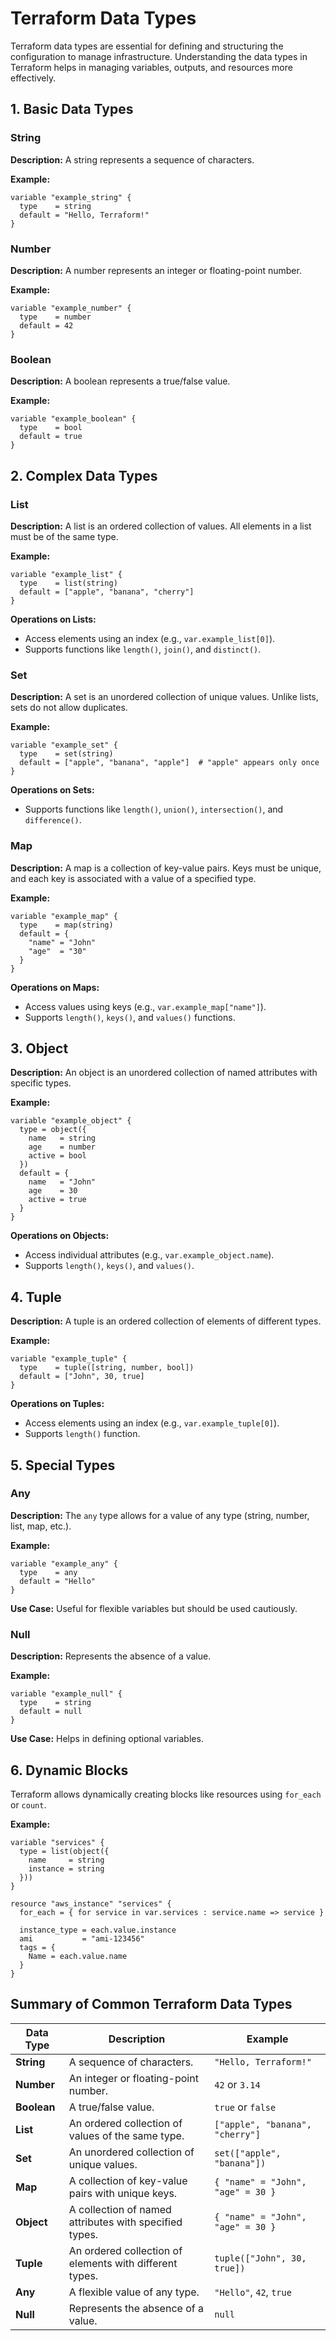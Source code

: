 # Terraform Data Types

Terraform data types are essential for defining and structuring the configuration to manage infrastructure. Understanding the data types in Terraform helps in managing variables, outputs, and resources more effectively.

## 1. Basic Data Types

### **String**
**Description:** A string represents a sequence of characters.

**Example:**
```hcl
variable "example_string" {
  type    = string
  default = "Hello, Terraform!"
}
```

### **Number**
**Description:** A number represents an integer or floating-point number.

**Example:**
```hcl
variable "example_number" {
  type    = number
  default = 42
}
```

### **Boolean**
**Description:** A boolean represents a true/false value.

**Example:**
```hcl
variable "example_boolean" {
  type    = bool
  default = true
}
```

## 2. Complex Data Types

### **List**
**Description:** A list is an ordered collection of values. All elements in a list must be of the same type.

**Example:**
```hcl
variable "example_list" {
  type    = list(string)
  default = ["apple", "banana", "cherry"]
}
```

**Operations on Lists:**
- Access elements using an index (e.g., `var.example_list[0]`).
- Supports functions like `length()`, `join()`, and `distinct()`.

### **Set**
**Description:** A set is an unordered collection of unique values. Unlike lists, sets do not allow duplicates.

**Example:**
```hcl
variable "example_set" {
  type    = set(string)
  default = ["apple", "banana", "apple"]  # "apple" appears only once
}
```

**Operations on Sets:**
- Supports functions like `length()`, `union()`, `intersection()`, and `difference()`.

### **Map**
**Description:** A map is a collection of key-value pairs. Keys must be unique, and each key is associated with a value of a specified type.

**Example:**
```hcl
variable "example_map" {
  type    = map(string)
  default = {
    "name" = "John"
    "age"  = "30"
  }
}
```

**Operations on Maps:**
- Access values using keys (e.g., `var.example_map["name"]`).
- Supports `length()`, `keys()`, and `values()` functions.

## 3. Object

**Description:** An object is an unordered collection of named attributes with specific types.

**Example:**
```hcl
variable "example_object" {
  type = object({
    name   = string
    age    = number
    active = bool
  })
  default = {
    name   = "John"
    age    = 30
    active = true
  }
}
```

**Operations on Objects:**
- Access individual attributes (e.g., `var.example_object.name`).
- Supports `length()`, `keys()`, and `values()`.

## 4. Tuple

**Description:** A tuple is an ordered collection of elements of different types.

**Example:**
```hcl
variable "example_tuple" {
  type    = tuple([string, number, bool])
  default = ["John", 30, true]
}
```

**Operations on Tuples:**
- Access elements using an index (e.g., `var.example_tuple[0]`).
- Supports `length()` function.

## 5. Special Types

### **Any**
**Description:** The `any` type allows for a value of any type (string, number, list, map, etc.).

**Example:**
```hcl
variable "example_any" {
  type    = any
  default = "Hello"
}
```

**Use Case:** Useful for flexible variables but should be used cautiously.

### **Null**
**Description:** Represents the absence of a value.

**Example:**
```hcl
variable "example_null" {
  type    = string
  default = null
}
```

**Use Case:** Helps in defining optional variables.

## 6. Dynamic Blocks
Terraform allows dynamically creating blocks like resources using `for_each` or `count`.

**Example:**
```hcl
variable "services" {
  type = list(object({
    name     = string
    instance = string
  }))
}

resource "aws_instance" "services" {
  for_each = { for service in var.services : service.name => service }

  instance_type = each.value.instance
  ami           = "ami-123456"
  tags = {
    Name = each.value.name
  }
}
```

## **Summary of Common Terraform Data Types**

| Data Type | Description | Example |
|-----------|-------------|---------|
| **String** | A sequence of characters. | `"Hello, Terraform!"` |
| **Number** | An integer or floating-point number. | `42` or `3.14` |
| **Boolean** | A true/false value. | `true` or `false` |
| **List** | An ordered collection of values of the same type. | `["apple", "banana", "cherry"]` |
| **Set** | An unordered collection of unique values. | `set(["apple", "banana"])` |
| **Map** | A collection of key-value pairs with unique keys. | `{ "name" = "John", "age" = 30 }` |
| **Object** | A collection of named attributes with specified types. | `{ "name" = "John", "age" = 30 }` |
| **Tuple** | An ordered collection of elements with different types. | `tuple(["John", 30, true])` |
| **Any** | A flexible value of any type. | `"Hello"`, `42`, `true` |
| **Null** | Represents the absence of a value. | `null` |



